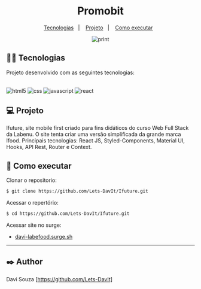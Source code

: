 <h1 align="center">Promobit</h1>

<p align="center">
  <a href="#-tecnologias">Tecnologias</a>&nbsp;&nbsp;&nbsp;|&nbsp;&nbsp;&nbsp;
  <a href="#-projeto">Projeto</a>&nbsp;&nbsp;&nbsp;|&nbsp;&nbsp;&nbsp;
  <a href="#-como-executar">Como executar</a>&nbsp;&nbsp;&nbsp;



<p align="center"><img src='https://user-images.githubusercontent.com/98923819/184251691-b42c5b6a-946d-4fae-8d86-325d09009c64.png' alt='print'></p>




## 👨‍💻 Tecnologias

Projeto desenvolvido com as seguintes tecnologias:
<div style="display: inline-block"><br/>
    <img align="center" src="https://img.shields.io/badge/HTML5-E34F26?style=for-the-badge&logo=html5&logoColor=white" alt="html5" />
    <img align="center" src="https://img.shields.io/badge/CSS3-1572B6?style=for-the-badge&logo=css3&logoColor=white" alt="css" />
    <img align="center" src="https://img.shields.io/badge/JavaScript-F7DF1E?style=for-the-badge&logo=javascript&logoColor=black" alt="javascript" />
    <img align="center" src="https://img.shields.io/badge/React-20232A?style=for-the-badge&logo=react&logoColor=61DAFB" alt="react" />
</div>

## 💻 Projeto

Ifuture, site mobile first criado para fins didáticos do curso Web Full Stack da Labenu.
O site tenta criar uma versão simplificada da grande marca Ifood.
Principais tecnologias: React JS, Styled-Components, Material UI, Hooks, API Rest, Router e Context.

## 🚀 Como executar

 Clonar o repositorio:
```bash
$ git clone https://github.com/Lets-DavIt/Ifuture.git
```
Acessar o repertório:
```bash
$ cd https://github.com/Lets-DavIt/Ifuture.git
```
Acessar site no surge:
- <a href="https://davi-labefood.surge.sh/" target="_blank">davi-labefood.surge.sh</a>
****
## ✒️ Author

Davi Souza  [https://github.com/Lets-DavIt]
